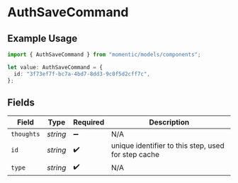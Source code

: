 # AuthSaveCommand

## Example Usage

```typescript
import { AuthSaveCommand } from "momentic/models/components";

let value: AuthSaveCommand = {
  id: "3f73ef7f-bc7a-4bd7-8dd3-9c0f5d2cff7c",
};
```

## Fields

| Field                                               | Type                                                | Required                                            | Description                                         |
| --------------------------------------------------- | --------------------------------------------------- | --------------------------------------------------- | --------------------------------------------------- |
| `thoughts`                                          | *string*                                            | :heavy_minus_sign:                                  | N/A                                                 |
| `id`                                                | *string*                                            | :heavy_check_mark:                                  | unique identifier to this step, used for step cache |
| `type`                                              | *string*                                            | :heavy_check_mark:                                  | N/A                                                 |